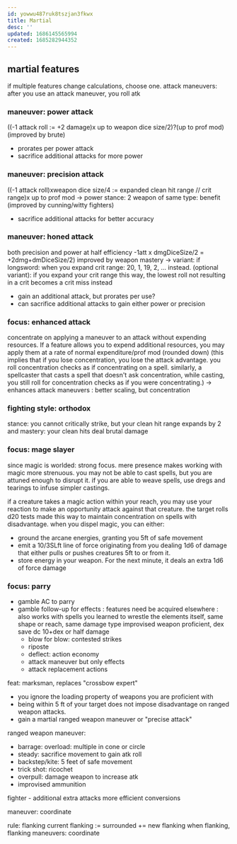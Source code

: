 ```yaml
---
id: yowwu487ruk8tszjan3fkwx
title: Martial
desc: ''
updated: 1686145565994
created: 1685282944352
---
```


## martial features
if multiple features change calculations, choose one.
attack maneuvers: after you use an attack maneuver, you roll atk
### maneuver: power attack
((-1 attack roll := +2 damage)x up to weapon dice size/2)?(up to prof mod)
(improved by brute)
- prorates per power attack
- sacrifice additional attacks for more power

### maneuver: precision attack
((-1 attack roll)xweapon dice size/4 := expanded clean hit range // crit range)x up to prof mod
-> power stance: 2 weapon of same type: benefit
(improved by cunning/witty fighters)
- sacrifice additional attacks for better accuracy

### maneuver: honed attack
both precision and power at half efficiency
-1att x dmgDiceSize/2 = +2dmg+dmDiceSize/2)
improved by weapon mastery
-> variant: if longsword: when you expand crit range: 20, 1, 19, 2, ... instead.
  (optional variant): if you expand your crit range this way, the lowest roll not resulting in a crit becomes a crit miss instead
- gain an additional attack, but prorates per use?
- can sacrifice additional attacks to gain either power or precision

### focus: enhanced attack
concentrate on applying a maneuver to an attack without expending resources. If a feature allows you to expend additional resources, you may apply them at a rate of normal expenditure/prof mod (rounded down)
(this implies that if you lose concentration, you lose the attack advantage. you roll concentration checks as if concentrating on a spell.
similarly, a spellcaster that casts a spell that doesn't ask concentration, while casting, you still roll for concentration checks as if you were concentrating.)
-> enhances attack maneuvers
: better scaling, but concentration

### fighting style: orthodox
stance: you cannot critically strike, but your clean hit range expands by 2 and
mastery: your clean hits deal brutal damage

### focus: mage slayer
since magic is worlded: strong focus. mere presence makes working with magic more strenuous.
you may not be able to cast spells, but you are attuned enough to disrupt it.
if you are able to weave spells, use dregs and tearings to infuse simpler castings.

if a creature takes a magic action within your reach, you may use your reaction to make an opportunity attack against that creature.
the target rolls d20 tests made this way to maintain concentration on spells with disadvantage.
when you dispel magic, you can either:
- ground the arcane energies, granting you 5ft of safe movement
- emit a 10/3SLft line of force originating from you dealing 1d6 of damage that either pulls or pushes creatures 5ft to or from it.
- store energy in your weapon. For the next minute, it deals an extra 1d6 of force damage

### focus: parry
- gamble AC to parry
- gamble follow-up for effects
: features need be acquired elsewhere
: also works with spells
you learned to wrestle the elements itself,
  same shape or reach, same damage type
  improvised weapon proficient, dex save dc 10+dex or half damage
  - blow for blow: contested strikes
  - riposte
  - deflect: action economy
  - attack maneuver but only effects
  - attack replacement actions

feat: marksman, replaces "crossbow expert"
- you ignore the loading property of weapons you are proficient with
- being within 5 ft of your target does not impose disadvantage on ranged weapon attacks.
- gain a martial ranged weapon maneuver or "precise attack"

ranged weapon maneuver:
- barrage: overload: multiple in cone or circle
- steady: sacrifice movement to gain atk roll
- backstep/kite: 5 feet of safe movement
- trick shot: ricochet
- overpull: damage weapon to increase atk
- improvised ammunition

fighter -
additional extra attacks
  more efficient conversions

maneuver: coordinate

rule: flanking
  current flanking := surrounded += new flanking
  when flanking, flanking maneuvers: coordinate
